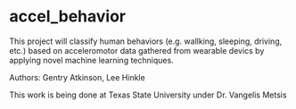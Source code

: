 # accel_behavior

This project will classify human behaviors (e.g. wallking, sleeping, driving, etc.) based on acceleromotor data gathered from wearable devics by applying novel machine learning techniques.

Authors: Gentry Atkinson, Lee Hinkle

This work is being done at Texas State University under Dr. Vangelis Metsis
